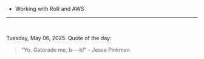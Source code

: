 - Working with RoR and AWS

---

<br>

<!-- quote_marker -->
Tuesday, May 06, 2025. Quote of the day:

> "Yo. Gatorade me, b---h!" - Jesse Pinkman
